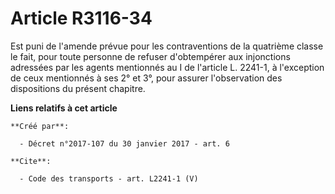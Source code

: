 # Article R3116-34

Est puni de l'amende prévue pour les contraventions de la quatrième classe le fait, pour toute personne de refuser
d'obtempérer aux injonctions adressées par les agents mentionnés au I de l'article L. 2241-1, à l'exception de ceux
mentionnés à ses 2° et 3°, pour assurer l'observation des dispositions du présent chapitre.

**Liens relatifs à cet article**

	**Créé par**:

	  - Décret n°2017-107 du 30 janvier 2017 - art. 6

	**Cite**:

	  - Code des transports - art. L2241-1 (V)

